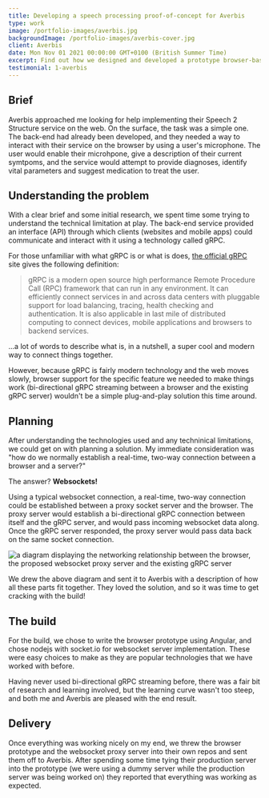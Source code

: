 ```yaml
---
title: Developing a speech processing proof-of-concept for Averbis
type: work
image: /portfolio-images/averbis.jpg
backgroundImage: /portfolio-images/averbis-cover.jpg
client: Averbis
date: Mon Nov 01 2021 00:00:00 GMT+0100 (British Summer Time)
excerpt: Find out how we designed and developed a prototype browser-based solution so Averbis could interact with their speech processing service.
testimonial: 1-averbis
---
```


## Brief

Averbis approached me looking for help implementing their Speech 2 Structure service on the web. On the surface, the task was a simple one. The back-end had already been developed, and they needed a way to interact with their service on the browser by using a user's microphone. The user would enable their microhpone, give a description of their current symtpoms, and the service would attempt to provide diagnoses, identify vital parameters and suggest medication to treat the user.

## Understanding the problem

With a clear brief and some initial research, we spent time some trying to understand the technical limitation at play. The back-end service provided an interface (API) through which clients (websites and mobile apps) could communicate and interact with it using a technology called gRPC.

For those unfamiliar with what gRPC is or what is does, [the official gRPC](https://grpc.io/) site gives the following definition:

> gRPC is a modern open source high performance Remote Procedure Call (RPC) framework that can run in any environment. It can efficiently connect services in and across data centers with pluggable support for load balancing, tracing, health checking and authentication. It is also applicable in last mile of distributed computing to connect devices, mobile applications and browsers to backend services.

...a lot of words to describe what is, in a nutshell, a super cool and modern way to connect things together.

However, because gRPC is fairly modern technology and the web moves slowly, browser support for the specific feature we needed to make things work (bi-directional gRPC streaming between a browser and the existing gRPC server) wouldn't be a simple plug-and-play solution this time around.

## Planning

After understanding the technologies used and any techninical limitations, we could get on with planning a solution. My immediate consideration was "how do we normally establish a real-time, two-way connection between a browser and a server?"

The answer? **Websockets!**

Using a typical websocket connection, a real-time, two-way connection could be established between a proxy socket server and the browser. The proxy server would establish a bi-directional gRPC connection between itself and the gRPC server, and would pass incoming websocket data along. Once the gRPC server responded, the proxy server would pass data back on the same socket connection.

![a diagram displaying the networking relationship between the browser, the proposed websocket proxy server and the existing gRPC server](https://ik.imagekit.io/alienjungle/alienjungle_digital/averbis-flow_NKMoEVWRw.png?ik-sdk-version=javascript-1.4.3&updatedAt=1645726532605)

We drew the above diagram and sent it to Averbis with a description of how all these parts fit together. They loved the solution, and so it was time to get cracking with the build!

## The build

For the build, we chose to write the browser prototype using Angular, and chose nodejs with socket.io for websocket server implementation. These were easy choices to make as they are popular technologies that we have worked with before.

Having never used bi-directional gRPC streaming before, there was a fair bit of research and learning involved, but the learning curve wasn't too steep, and both me and Averbis are pleased with the end result.

## Delivery

Once everything was working nicely on my end, we threw the browser prototype and the websocket proxy server into their own repos and sent them off to Averbis. After spending some time tying their production server into the prototype (we were using a dummy server while the production server was being worked on) they reported that everything was working as expected.
